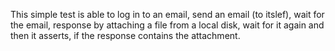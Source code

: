 This simple test is able to log in to an email, send an email (to itslef), wait for the email, response by attaching a file from a local disk, wait for it again and then it asserts, if the response contains the attachment. 
